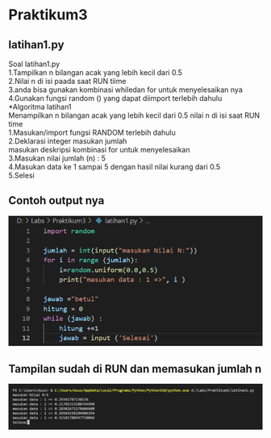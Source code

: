 # Praktikum3

## latihan1.py
Soal latihan1.py  <br />
1.Tampilkan n bilangan acak yang lebih kecil dari 0.5  <br />
2.Nilai n di isi paada saat RUN tiime  <br />
3.anda bisa gunakan kombinasi whiledan for untuk menyelesaikan nya <br />
4.Gunakan fungsi random () yang dapat diimport terlebih dahulu  <br />
*Algoritma latihan1  <br />
Menampilkan n bilangan acak yang lebih kecil dari 0.5 nilai n di isi saat RUN time  <br /> 
1.Masukan/import fungsi RANDOM terlebih dahulu  <br />
2.Deklarasi integer masukan jumlah  <br />
  masukan deskripsi kombinasi for untuk menyelesaikan  <br /> 
3.Masukan nilai jumlah (n) : 5  <br />
4.Masukan data ke 1 sampai 5 dengan hasil nilai kurang dari 0.5  <br />
5.Selesi  <br />

## Contoh output nya
![gambar1](screenshot4/sspy1.png)
## Tampilan sudah di RUN dan memasukan jumlah n
![gambar2](screenshot4/sspy2.png)
